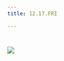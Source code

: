 ```yaml
---
title: 12.17.FRI 

---
```


# 

![](/Users/yugeonpyo/Library/Application%20Support/marktext/images/2021-12-20-17-28-54-image.png)
